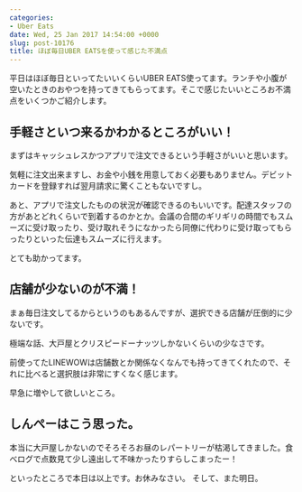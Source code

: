```yaml
---
categories:
- Uber Eats
date: Wed, 25 Jan 2017 14:54:00 +0000
slug: post-10176
title: ほぼ毎日UBER EATSを使って感じた不満点
---
```


平日はほぼ毎日といってたいいくらいUBER EATS使ってます。ランチや小腹が空いたときのおやつを持ってきてもらってます。そこで感じたいいところお不満点をいくつかご紹介します。

<h2>手軽さといつ来るかわかるところがいい！</h2>

まずはキャッシュレスかつアプリで注文できるという手軽さがいいと思います。

気軽に注文出来ますし、お金や小銭を用意しておく必要もありません。デビットカードを登録すれば翌月請求に驚くこともないですし。


あと、アプリで注文したものの状況が確認できるのもいいです。配達スタッフの方があとどれくらいで到着するのかとか。会議の合間のギリギリの時間でもスムーズに受け取ったり、受け取れそうになかったら同僚に代わりに受け取ってもらったりといった伝達もスムーズに行えます。

とても助かってます。

<h2>店舗が少ないのが不満！</h2>

まぁ毎日注文してるからというのもあるんですが、選択できる店舗が圧倒的に少ないです。

極端な話、大戸屋とクリスピードーナッツしかないくらいの少なさです。

前使ってたLINEWOWは店舗数とか関係なくなんでも持ってきてくれたので、それに比べると選択肢は非常にすくなく感じます。

早急に増やして欲しいところ。

<h2>しんぺーはこう思った。</h2>

本当に大戸屋しかないのでそろそろお昼のレパートリーが枯渇してきました。食べログで点数見て少し遠出して不味かったりすらしこまったー！

といったところで本日は以上です。お休みなさい。
そして、また明日。
